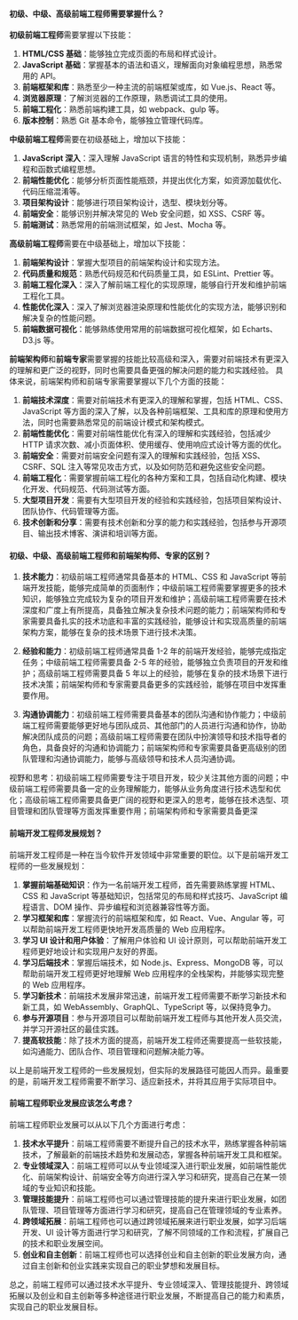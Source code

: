 <!--
 * @Author: Shu Binqi
 * @Date: 2023-02-28 02:28:52
 * @LastEditors: Shu Binqi
 * @LastEditTime: 2023-03-03 20:56:21
 * @Description: 前端分级判定
 * @Version: 1.0.0
 * @FilePath: \interviewQuestions\Chinese\前端职位分级.md
-->

#### 初级、中级、高级前端工程师需要掌握什么？

**初级前端工程师**需要掌握以下技能：

1. **HTML/CSS 基础**：能够独立完成页面的布局和样式设计。
1. **JavaScript 基础**：掌握基本的语法和语义，理解面向对象编程思想，熟悉常用的 API。
1. **前端框架和库**：熟悉至少一种主流的前端框架或库，如 Vue.js、React 等。
1. **浏览器原理**：了解浏览器的工作原理，熟悉调试工具的使用。
1. **前端工程化**：熟悉前端构建工具，如 webpack、gulp 等。
1. **版本控制**：熟悉 Git 基本命令，能够独立管理代码库。

**中级前端工程师**需要在初级基础上，增加以下技能：

1. **JavaScript 深入**：深入理解 JavaScript 语言的特性和实现机制，熟悉异步编程和函数式编程思想。
1. **前端性能优化**：能够分析页面性能瓶颈，并提出优化方案，如资源加载优化、代码压缩混淆等。
1. **项目架构设计**：能够进行项目架构设计，选型、模块划分等。
1. **前端安全**：能够识别并解决常见的 Web 安全问题，如 XSS、CSRF 等。
1. **前端测试**：熟悉常用的前端测试框架，如 Jest、Mocha 等。

**高级前端工程师**需要在中级基础上，增加以下技能：

1. **前端架构设计**：掌握大型项目的前端架构设计和实现方法。
1. **代码质量和规范**：熟悉代码规范和代码质量工具，如 ESLint、Prettier 等。
1. **前端工程化深入**：深入了解前端工程化的实现原理，能够自行开发和维护前端工程化工具。
1. **性能优化深入**：深入了解浏览器渲染原理和性能优化的实现方法，能够识别和解决复杂的性能问题。
1. **前端数据可视化**：能够熟练使用常用的前端数据可视化框架，如 Echarts、D3.js 等。

**前端架构师**和**前端专家**需要掌握的技能比较高级和深入，需要对前端技术有更深入的理解和更广泛的视野，同时也需要具备更强的解决问题的能力和实践经验。
具体来说，前端架构师和前端专家需要掌握以下几个方面的技能：

1. **前端技术深度**：需要对前端技术有更深入的理解和掌握，包括 HTML、CSS、JavaScript 等方面的深入了解，以及各种前端框架、工具和库的原理和使用方法，同时也需要熟悉常见的前端设计模式和架构模式。
1. **前端性能优化**：需要对前端性能优化有深入的理解和实践经验，包括减少 HTTP 请求次数、减小页面体积、使用缓存、使用响应式设计等方面的优化。
1. **前端安全**：需要对前端安全问题有深入的理解和实践经验，包括 XSS、CSRF、SQL 注入等常见攻击方式，以及如何防范和避免这些安全问题。
1. **前端工程化**：需要掌握前端工程化的各种方案和工具，包括自动化构建、模块化开发、代码规范、代码测试等方面。
1. **大型项目开发**：需要有大型项目开发的经验和实践经验，包括项目架构设计、团队协作、代码管理等方面。
1. **技术创新和分享**：需要有技术创新和分享的能力和实践经验，包括参与开源项目、输出技术博客、演讲和培训等方面。

#### 初级、中级、高级前端工程师和前端架构师、专家的区别？

1. **技术能力**：初级前端工程师通常具备基本的 HTML、CSS 和 JavaScript 等前端开发技能，能够完成简单的页面制作；中级前端工程师需要掌握更多的技术知识，能够独立完成较为复杂的项目开发和维护；高级前端工程师需要在技术深度和广度上有所提高，具备独立解决复杂技术问题的能力；前端架构师和专家需要具备扎实的技术功底和丰富的实践经验，能够设计和实现高质量的前端架构方案，能够在复杂的技术场景下进行技术决策。

1. **经验和能力**：初级前端工程师通常具备 1-2 年的前端开发经验，能够完成指定任务；中级前端工程师需要具备 2-5 年的经验，能够独立负责项目的开发和维护；高级前端工程师需要具备 5 年以上的经验，能够在复杂的技术场景下进行技术决策；前端架构师和专家需要具备更多的实践经验，能够在项目中发挥重要作用。

1. **沟通协调能力**：初级前端工程师需要具备基本的团队沟通和协作能力；中级前端工程师需要能够更好地与团队成员、其他部门的人员进行沟通和协作，协助解决团队成员的问题；高级前端工程师需要在团队中扮演领导和技术指导者的角色，具备良好的沟通和协调能力；前端架构师和专家需要具备更高级别的团队管理和沟通协调能力，能够与高级领导和技术人员沟通协调。

视野和思考：初级前端工程师需要专注于项目开发，较少关注其他方面的问题；中级前端工程师需要具备一定的业务理解能力，能够从业务角度进行技术选型和优化；高级前端工程师需要具备更广阔的视野和更深入的思考，能够在技术选型、项目管理和团队管理等方面发挥重要作用；前端架构师和专家需要具备更深

#### 前端开发工程师发展规划？

前端开发工程师是一种在当今软件开发领域中非常重要的职位。以下是前端开发工程师的一些发展规划：

1. **掌握前端基础知识**：作为一名前端开发工程师，首先需要熟练掌握 HTML、CSS 和 JavaScript 等基础知识，包括常见的布局和样式技巧、JavaScript 编程语言、DOM 操作、异步编程和浏览器兼容性等方面。
1. **学习框架和库**：掌握流行的前端框架和库，如 React、Vue、Angular 等，可以帮助前端开发工程师更快地开发高质量的 Web 应用程序。
1. **学习 UI 设计和用户体验**：了解用户体验和 UI 设计原则，可以帮助前端开发工程师更好地设计和实现用户友好的界面。
1. **学习后端技术**：掌握后端技术，如 Node.js、Express、MongoDB 等，可以帮助前端开发工程师更好地理解 Web 应用程序的全栈架构，并能够实现完整的 Web 应用程序。
1. **学习新技术**：前端技术发展非常迅速，前端开发工程师需要不断学习新技术和新工具，如 WebAssembly、GraphQL、TypeScript 等，以保持竞争力。
1. **参与开源项目**：参与开源项目可以帮助前端开发工程师与其他开发人员交流，并学习开源社区的最佳实践。
1. **提高软技能**：除了技术方面的提高，前端开发工程师还需要提高一些软技能，如沟通能力、团队合作、项目管理和问题解决能力等。

以上是前端开发工程师的一些发展规划，但实际的发展路径可能因人而异。最重要的是，前端开发工程师需要不断学习、适应新技术，并将其应用于实际项目中。

#### 前端工程师职业发展应该怎么考虑？

前端工程师职业发展可以从以下几个方面进行考虑：

1. **技术水平提升**：前端工程师需要不断提升自己的技术水平，熟练掌握各种前端技术，了解最新的前端技术趋势和发展动态，掌握各种前端开发工具和框架。
2. **专业领域深入**：前端工程师可以从专业领域深入进行职业发展，如前端性能优化、前端架构设计、前端安全等方向进行深入学习和研究，提高自己在某一领域的专业知识和技能。
3. **管理技能提升**：前端工程师也可以通过管理技能的提升来进行职业发展，如团队管理、项目管理等方面进行学习和研究，提高自己在管理领域的专业素养。
4. **跨领域拓展**：前端工程师也可以通过跨领域拓展来进行职业发展，如学习后端开发、UI 设计等方面进行学习和研究，了解不同领域的工作和流程，扩展自己的技术和职业发展空间。
5. **创业和自主创新**：前端工程师也可以选择创业和自主创新的职业发展方向，通过自主创新和创业实践来实现自己的职业梦想和发展目标。

总之，前端工程师可以通过技术水平提升、专业领域深入、管理技能提升、跨领域拓展以及创业和自主创新等多种途径进行职业发展，不断提高自己的能力和素质，实现自己的职业发展目标。
